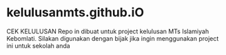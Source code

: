 # kelulusanmts.github.iO

CEK KELULUSAN
Repo in dibuat untuk project kelulusan MTs Islamiyah Kebomlati.
Silakan digunakan dengan bijak jika ingin menggunakan project ini untuk sekolah anda
